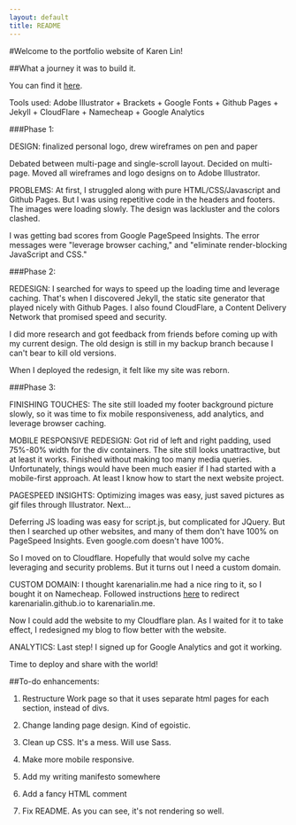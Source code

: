 ```yaml
---
layout: default
title: README
---
```



#Welcome to the portfolio website of Karen Lin! 

##What a journey it was to build it. 

You can find it [here](http://karenarialin.me). 

Tools used: Adobe Illustrator + Brackets + Google Fonts + Github Pages + Jekyll + CloudFlare + Namecheap + Google Analytics

###Phase 1:

DESIGN: finalized personal logo, drew wireframes on pen and paper

Debated between multi-page and single-scroll layout. Decided on multi-page. Moved all wireframes and logo designs on to Adobe Illustrator. 

PROBLEMS: At first, I struggled along with pure HTML/CSS/Javascript and Github Pages. But I was using repetitive code in the headers and footers. The images were loading slowly. The design was lackluster and the colors clashed.

I was getting bad scores from Google PageSpeed Insights. The error messages were "leverage browser caching," and "eliminate render-blocking JavaScript and CSS." 

###Phase 2: 

REDESIGN: I searched for ways to speed up the loading time and leverage caching. That's when I discovered Jekyll, the static site generator that played nicely with Github Pages. I also found CloudFlare, a Content Delivery Network that promised speed and security. 

I did more research and got feedback from friends before coming up with my current design. The old design is still in my backup branch because I can't bear to kill old versions.

When I deployed the redesign, it felt like my site was reborn. 

###Phase 3:

FINISHING TOUCHES: The site still loaded my footer background picture slowly, so it was time to fix mobile responsiveness, add analytics, and leverage browser caching.

MOBILE RESPONSIVE REDESIGN: Got rid of left and right padding, used 75%-80% width for the div containers. The site still looks unattractive, but at least it works. Finished without making too many media queries. Unfortunately, things would have been much easier if I had started with a mobile-first approach. At least I know how to start the next website project. 

PAGESPEED INSIGHTS: Optimizing images was easy, just saved pictures as gif files through Illustrator. Next...

Deferring JS loading was easy for script.js, but complicated for JQuery. But then I searched up other websites, and many of them don't have 100% on PageSpeed Insights. Even google.com doesn't have 100%. 

So I moved on to Cloudflare. Hopefully that would solve my cache leveraging and security problems. But it turns out I need a custom domain. 

CUSTOM DOMAIN: I thought karenarialin.me had a nice ring to it, so I bought it on Namecheap. Followed instructions [here](https://help.github.com/articles/using-a-custom-domain-with-github-pages/) to redirect karenarialin.github.io to karenarialin.me. 

Now I could add the website to my Cloudflare plan. As I waited for it to take effect, I redesigned my blog to flow better with the website. 

ANALYTICS: Last step! I signed up for Google Analytics and got it working. 

Time to deploy and share with the world!

##To-do enhancements:

1. Restructure Work page so that it uses separate html pages for each section, instead of divs. 

2. Change landing page design. Kind of egoistic.

3. Clean up CSS. It's a mess. Will use Sass.

4. Make more mobile responsive. 

5. Add my writing manifesto somewhere

6. Add a fancy HTML comment

7. Fix README. As you can see, it's not rendering so well. 

